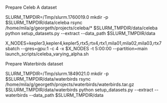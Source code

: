 Prepare Celeb A dataset

SLURM_TMPDIR=/Tmp/slurm.1760019.0
mkdir -p $SLURM_TMPDIR/data/celeba
rsync /home/mila/g/georgeth/projects/celeba/* $SLURM_TMPDIR/data/celeba
python setup_datasets.py --extract --data_path $SLURM_TMPDIR/data

X_NODES=kepler3,kepler4,kepler5,rtx5,rtx4,rtx1,mila01,mila02,mila03,rtx7
sbatch --gres=gpu:1 -c 4 -x $X_NODES -t 5:00:00 --partition=main launch_scripts/celeba_varying_alpha.sh

Prepare Waterbirds dataset

SLURM_TMPDIR=/Tmp/slurm.1849021.0
mkdir -p $SLURM_TMPDIR/data/waterbirds
rsync /home/mila/g/georgeth/projects/waterbirds/waterbirds.tar.gz $SLURM_TMPDIR/data/waterbirds
python setup_datasets.py --extract --waterbirds --data_path $SLURM_TMPDIR/data
